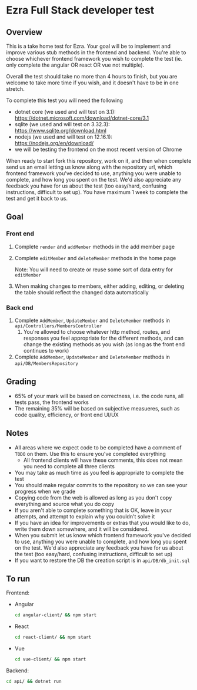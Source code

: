 # Ezra Full Stack developer test

## Overview

This is a take home test for Ezra. Your goal will be to implement and improve various stub methods in the frontend and backend. You're able to choose whichever frontend framework you wish to complete the test (ie. only complete the angular OR react OR vue not multiple).

Overall the test should take no more than 4 hours to finish, but you are welcome to take more time if you wish, and it doesn't have to be in one stretch.

To complete this test you will need the following
- dotnet core (we used and will test on 3.1): https://dotnet.microsoft.com/download/dotnet-core/3.1
- sqlite (we used and will test on 3.32.3): https://www.sqlite.org/download.html
- nodejs (we used and will test on 12.16.1): https://nodejs.org/en/download/
- we will be testing the frontend on the most recent version of Chrome

When ready to start fork this repository, work on it, and then when complete send us an email letting us know along with the repository url, which frontend framework you've decided to use, anything you were unable to complete, and how long you spent on the test. We'd also appreciate any feedback you have for us about the test (too easy/hard, confusing instructions, difficult to set up). You have maximum 1 week to complete the test and get it back to us.

## Goal

### Front end

1. Complete `render` and `addMember` methods in the add member page
2. Complete `editMember` and `deleteMember` methods in the home page

    Note: You will need to create or reuse some sort of data entry for `editMember`

3. When making changes to members, either adding, editing, or deleting the table should reflect the changed data automatically

### Back end

1. Complete `AddMember`, `UpdateMember` and `DeleteMember` methods in `api/Controllers/MembersController`
    1. You're allowed to choose whatever http method, routes, and responses you feel appropriate for the different methods, and can change the existing methods as you wish (as long as the front end continues to work)
2. Complete `AddMember`, `UpdateMember` and `DeleteMember` methods in `api/DB/MembersRepository`

## Grading

- 65% of your mark will be based on correctness, i.e. the code runs, all tests pass, the frontend works
- The remaining 35% will be based on subjective measueres, such as code quality, efficiency, or front end UI/UX

## Notes

- All areas where we expect code to be completed have a comment of `TODO` on them. Use this to ensure you've completed everything
    - All frontend clients will have these comments, this does not mean you need to complete all three clients
- You may take as much time as you feel is appropriate to complete the test
- You should make regular commits to the repository so we can see your progress when we grade
- Copying code from the web is allowed as long as you don't copy everything and source what you do copy
- If you aren't able to complete something that is OK, leave in your attempts, and attempt to explain why you couldn't solve it
- If you have an idea for improvements or extras that you would like to do, write them down somewhere, and it will be considered.
- When you submit let us know which frontend framework you've decided to use, anything you were unable to complete, and how long you spent on the test. We'd also appreciate any feedback you have for us about the test (too easy/hard, confusing instructions, difficult to set up)
- If you want to restore the DB the creation script is in `api/DB/db_init.sql`

## To run

Frontend:

- Angular
    ```bash
    cd angular-client/ && npm start
    ```

- React
    ```bash
    cd react-client/ && npm start
    ```

- Vue
    ```bash
    cd vue-client/ && npm start
    ```

Backend:

```bash
cd api/ && dotnet run
```